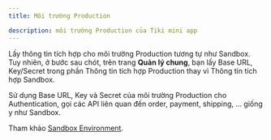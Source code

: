 ```yaml
---
title: Môi trường Production

description: môi trường Production của Tiki mini app
---
```


Lấy thông tin tích hợp cho môi trường Production tương tự như Sandbox. Tuy nhiên, ở bước sau chót, trên trang **Quản lý chung**, bạn lấy Base URL, Key/Secret trong phần Thông tin tích hợp Production thay vì Thông tin tích hợp Sandbox.

Sử dụng Base URL, Key và Secret của môi trường Production cho Authentication, gọi các API liên quan đến order, payment, shipping, ... giống y như Sandbox.

Tham khảo [Sandbox Environment](sandbox).